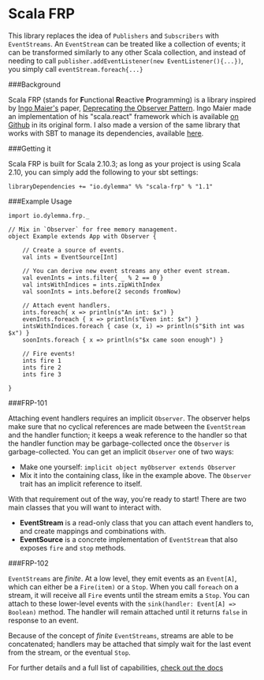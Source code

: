 Scala FRP
=========

This library replaces the idea of `Publishers` and `Subscribers` with `EventStreams`. An `EventStream` can be treated like a collection of events; it can be transformed similarly to any other Scala collection, and instead of needing to call `publisher.addEventListener(new EventListener(){...})`, you simply call `eventStream.foreach{...}`

###Background

Scala FRP (stands for **F**unctional **R**eactive **P**rogramming) is a library inspired by [Ingo Maier's](http://lampwww.epfl.ch/~imaier/) paper, [Deprecating the Observer Pattern](http://lampwww.epfl.ch/~imaier/pub/DeprecatingObserversTR2010.pdf). Ingo Maier made an implementation of his "scala.react" framework which is available [on Github](https://github.com/ingoem/scala-react) in its original form. I also made a version of the same library that works with SBT to manage its dependencies, available [here](https://github.com/dylemma/scala.react).

###Getting it

Scala FRP is built for Scala 2.10.3; as long as your project is using Scala 2.10, you can simply add the following to your sbt settings:

	libraryDependencies += "io.dylemma" %% "scala-frp" % "1.1"

###Example Usage

	import io.dylemma.frp._

	// Mix in `Observer` for free memory management.
	object Example extends App with Observer {

		// Create a source of events.
		val ints = EventSource[Int]

		// You can derive new event streams any other event stream.
		val evenInts = ints.filter{ _ % 2 == 0 }
		val intsWithIndices = ints.zipWithIndex
		val soonInts = ints.before(2 seconds fromNow)

		// Attach event handlers.
		ints.foreach{ x => println(s"An int: $x") }
		evenInts.foreach { x => println(s"Even int: $x") }
		intsWithIndices.foreach { case (x, i) => println(s"$ith int was $x") }
		soonInts.foreach { x => println(s"$x came soon enough") }

		// Fire events!
		ints fire 1
		ints fire 2
		ints fire 3

	}

###FRP-101

Attaching event handlers requires an implicit `Observer`. The observer helps make sure that no cyclical references are made between the `EventStream` and the handler function; it keeps a weak reference to the handler so that the handler function may be garbage-collected once the `Observer` is garbage-collected. You can get an implicit `Observer` one of two ways:

 - Make one yourself: `implicit object myObserver extends Observer`
 - Mix it into the containing class, like in the example above. The `Observer` trait has an implicit reference to itself.

With that requirement out of the way, you're ready to start! There are two main classes that you will want to interact with. 

 - **EventStream** is a read-only class that you can attach event handlers to, and create mappings and combinations with. 
 - **EventSource** is a concrete implementation of `EventStream` that also exposes `fire` and `stop` methods.

###FRP-102

`EventStreams` are *finite*. At a low level, they emit events as an `Event[A]`, which can either be a `Fire(item)` or a `Stop`. When you call `foreach` on a stream, it will receive all `Fire` events until the stream emits a `Stop`. You can attach to these lower-level events with the `sink(handler: Event[A] => Boolean)` method. The handler will remain attached until it returns `false` in response to an event.

Because of the concept of *finite* `EventStreams`, streams are able to be concatenated; handlers may be attached that simply wait for the last event from the stream, or the eventual `Stop`.


For further details and a full list of capabilities, [check out the docs](http://dylemma.github.com/scala.frp/)

